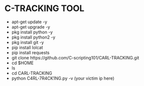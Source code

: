 # C-TRACKING TOOL


<ul>
  
<li> apt-get update -y </li>

<li> apt-get upgrade -y </li>

<li> pkg install python -y </li>

<li> pkg install python2 -y </li>

<li> pkg install git -y </li>

<li> pip install lolcat </li>

<li> pip install requests </li>

<li> git clone https://github.com/C-scripting101/CARL-TRACKING.git </li>

<li> cd $HOME </li>

<li> ls </li>

<li> cd CARL-TRACKING </li>

<li> python C4RL-7R4CK1NG.py -v (your victim ip here) </li>

</ul>

